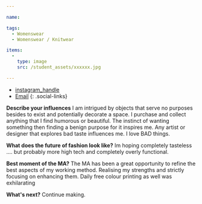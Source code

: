 ```yaml
---

name:

tags:
  - Womenswear
  - Womenswear / Knitwear

items:
  -
    type: image
    src: /student_assets/xxxxxx.jpg

---
```


* [instagram_handle](https://www.instagram.com/@louispileggi/)
* [Email](mailto:louis.pileggi@network.rca.ac.uk)
{: .social-links}

**Describe your influences**
I am intrigued by objects that serve no purposes besides to exist and potentially decorate a space. I purchase and collect anything that I find humorous or beautiful. The instinct of wanting something then finding a benign purpose for it inspires me. Any artist or designer that explores bad taste influences me. I love BAD things.

**What does the future of fashion look like?**
Im hoping completely tasteless .... but probably more high tech and completely overly functional.

**Best moment of the MA?**
The MA has been a great opportunity to refine the best aspects of my working method. Realising my strengths and strictly focusing on enhancing them. Daily free colour printing as well was exhilarating

**What's next?**
Continue making.
